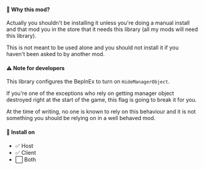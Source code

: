 ﻿
&nbsp;

#### 🤔 Why this mod?

Actually you shouldn't be installing it unless you're doing a manual install and that mod you in the store that it needs this library (all my mods will need this library).

This is not meant to be used alone and you should not install it if you haven't been asked to by another mod.

#### ⚠️ Note for developers

This library configures the BepInEx to turn on `HideManagerObject`. 

If you're one of the exceptions who rely on getting manager object destroyed right at the start of the game, this flag is going to break it for you.

At the time of writing, no one is known to rely on this behaviour and it is not something you should be relying on in a well behaved mod.

#### 📀 Install on

- ✅ Host
- ✅ Client
- ⬜ Both

&nbsp;
